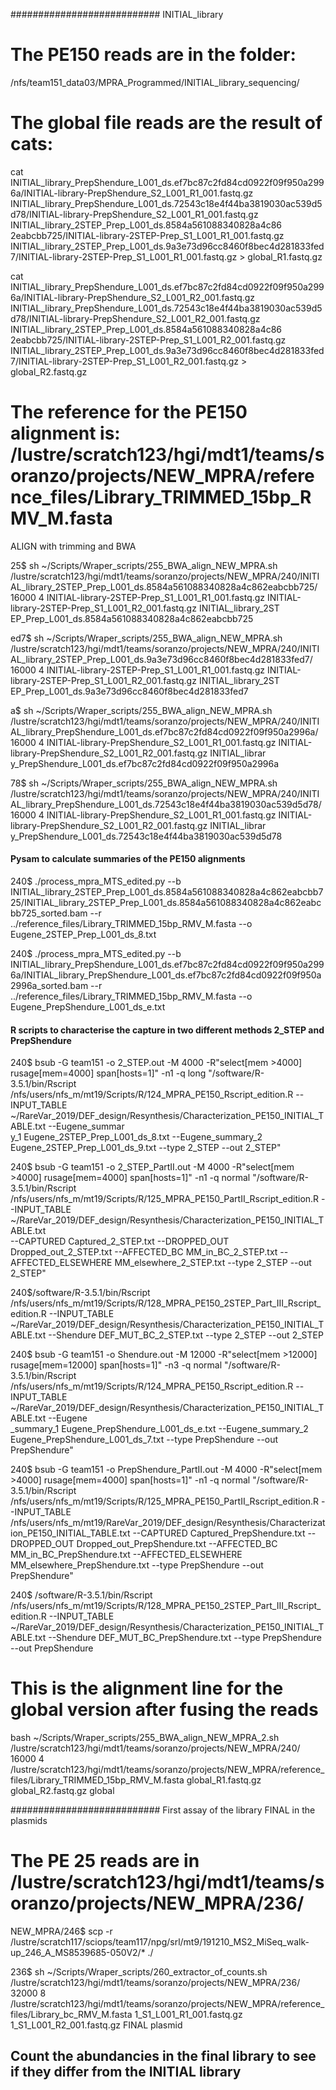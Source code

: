 
########################### INITIAL_library

# The PE150 reads are in the folder: 

/nfs/team151_data03/MPRA_Programmed/INITIAL_library_sequencing/

# The global file reads are the result of cats:

cat INITIAL_library_PrepShendure_L001_ds.ef7bc87c2fd84cd0922f09f950a2996a/INITIAL-library-PrepShendure_S2_L001_R1_001.fastq.gz INITIAL_library_PrepShendure_L001_ds.72543c18e4f44ba3819030ac539d5d78/INITIAL-library-PrepShendure_S2_L001_R1_001.fastq.gz INITIAL_library_2STEP_Prep_L001_ds.8584a561088340828a4c86\
2eabcbb725/INITIAL-library-2STEP-Prep_S1_L001_R1_001.fastq.gz INITIAL_library_2STEP_Prep_L001_ds.9a3e73d96cc8460f8bec4d281833fed7/INITIAL-library-2STEP-Prep_S1_L001_R1_001.fastq.gz > global_R1.fastq.gz


cat INITIAL_library_PrepShendure_L001_ds.ef7bc87c2fd84cd0922f09f950a2996a/INITIAL-library-PrepShendure_S2_L001_R2_001.fastq.gz INITIAL_library_PrepShendure_L001_ds.72543c18e4f44ba3819030ac539d5d78/INITIAL-library-PrepShendure_S2_L001_R2_001.fastq.gz INITIAL_library_2STEP_Prep_L001_ds.8584a561088340828a4c86\
 2eabcbb725/INITIAL-library-2STEP-Prep_S1_L001_R2_001.fastq.gz INITIAL_library_2STEP_Prep_L001_ds.9a3e73d96cc8460f8bec4d281833fed7/INITIAL-library-2STEP-Prep_S1_L001_R2_001.fastq.gz > global_R2.fastq.gz



# The reference for the PE150 alignment is: /lustre/scratch123/hgi/mdt1/teams/soranzo/projects/NEW_MPRA/reference_files/Library_TRIMMED_15bp_RMV_M.fasta


ALIGN with trimming and BWA

25$ sh ~/Scripts/Wraper_scripts/255_BWA_align_NEW_MPRA.sh /lustre/scratch123/hgi/mdt1/teams/soranzo/projects/NEW_MPRA/240/INITIAL_library_2STEP_Prep_L001_ds.8584a561088340828a4c862eabcbb725/ 16000 4 INITIAL-library-2STEP-Prep_S1_L001_R1_001.fastq.gz  INITIAL-library-2STEP-Prep_S1_L001_R2_001.fastq.gz INITIAL_library_2ST\
EP_Prep_L001_ds.8584a561088340828a4c862eabcbb725


ed7$ sh ~/Scripts/Wraper_scripts/255_BWA_align_NEW_MPRA.sh /lustre/scratch123/hgi/mdt1/teams/soranzo/projects/NEW_MPRA/240/INITIAL_library_2STEP_Prep_L001_ds.9a3e73d96cc8460f8bec4d281833fed7/ 16000 4 INITIAL-library-2STEP-Prep_S1_L001_R1_001.fastq.gz INITIAL-library-2STEP-Prep_S1_L001_R2_001.fastq.gz INITIAL_library_2ST\
EP_Prep_L001_ds.9a3e73d96cc8460f8bec4d281833fed7



a$ sh ~/Scripts/Wraper_scripts/255_BWA_align_NEW_MPRA.sh /lustre/scratch123/hgi/mdt1/teams/soranzo/projects/NEW_MPRA/240/INITIAL_library_PrepShendure_L001_ds.ef7bc87c2fd84cd0922f09f950a2996a/  16000 4 INITIAL-library-PrepShendure_S2_L001_R1_001.fastq.gz INITIAL-library-PrepShendure_S2_L001_R2_001.fastq.gz INITIAL_librar\
y_PrepShendure_L001_ds.ef7bc87c2fd84cd0922f09f950a2996a


78$ sh ~/Scripts/Wraper_scripts/255_BWA_align_NEW_MPRA.sh /lustre/scratch123/hgi/mdt1/teams/soranzo/projects/NEW_MPRA/240/INITIAL_library_PrepShendure_L001_ds.72543c18e4f44ba3819030ac539d5d78/ 16000 4 INITIAL-library-PrepShendure_S2_L001_R1_001.fastq.gz INITIAL-library-PrepShendure_S2_L001_R2_001.fastq.gz INITIAL_librar\
y_PrepShendure_L001_ds.72543c18e4f44ba3819030ac539d5d78




#### Pysam to calculate summaries of the PE150 alignments

240$ ./process_mpra_MTS_edited.py --b INITIAL_library_2STEP_Prep_L001_ds.8584a561088340828a4c862eabcbb725/INITIAL_library_2STEP_Prep_L001_ds.8584a561088340828a4c862eabcbb725_sorted.bam --r ../reference_files/Library_TRIMMED_15bp_RMV_M.fasta --o Eugene_2STEP_Prep_L001_ds_8.txt

240$ ./process_mpra_MTS_edited.py --b INITIAL_library_PrepShendure_L001_ds.ef7bc87c2fd84cd0922f09f950a2996a/INITIAL_library_PrepShendure_L001_ds.ef7bc87c2fd84cd0922f09f950a2996a_sorted.bam --r ../reference_files/Library_TRIMMED_15bp_RMV_M.fasta --o Eugene_PrepShendure_L001_ds_e.txt



#### R scripts to characterise the capture in two different methods 2_STEP and PrepShendure

240$ bsub -G team151 -o 2_STEP.out -M 4000 -R"select[mem >4000] rusage[mem=4000] span[hosts=1]" -n1 -q long "/software/R-3.5.1/bin/Rscript /nfs/users/nfs_m/mt19/Scripts/R/124_MPRA_PE150_Rscript_edition.R --INPUT_TABLE ~/RareVar_2019/DEF_design/Resynthesis/Characterization_PE150_INITIAL_TABLE.txt --Eugene_summar\
y_1 Eugene_2STEP_Prep_L001_ds_8.txt  --Eugene_summary_2 Eugene_2STEP_Prep_L001_ds_9.txt --type 2_STEP --out 2_STEP"

240$ bsub -G team151 -o 2_STEP_PartII.out -M 4000 -R"select[mem >4000] rusage[mem=4000] span[hosts=1]" -n1 -q normal "/software/R-3.5.1/bin/Rscript /nfs/users/nfs_m/mt19/Scripts/R/125_MPRA_PE150_PartII_Rscript_edition.R --INPUT_TABLE ~/RareVar_2019/DEF_design/Resynthesis/Characterization_PE150_INITIAL_TABLE.txt\
 --CAPTURED Captured_2_STEP.txt --DROPPED_OUT Dropped_out_2_STEP.txt --AFFECTED_BC MM_in_BC_2_STEP.txt --AFFECTED_ELSEWHERE MM_elsewhere_2_STEP.txt --type 2_STEP --out 2_STEP"

240$/software/R-3.5.1/bin/Rscript /nfs/users/nfs_m/mt19/Scripts/R/128_MPRA_PE150_2STEP_Part_III_Rscript_edition.R --INPUT_TABLE ~/RareVar_2019/DEF_design/Resynthesis/Characterization_PE150_INITIAL_TABLE.txt --Shendure DEF_MUT_BC_2_STEP.txt --type 2_STEP --out 2_STEP




240$ bsub -G team151 -o Shendure.out -M 12000 -R"select[mem >12000] rusage[mem=12000] span[hosts=1]" -n3 -q normal "/software/R-3.5.1/bin/Rscript /nfs/users/nfs_m/mt19/Scripts/R/124_MPRA_PE150_Rscript_edition.R --INPUT_TABLE ~/RareVar_2019/DEF_design/Resynthesis/Characterization_PE150_INITIAL_TABLE.txt --Eugene\
_summary_1 Eugene_PrepShendure_L001_ds_e.txt  --Eugene_summary_2 Eugene_PrepShendure_L001_ds_7.txt --type PrepShendure --out PrepShendure"

240$ bsub -G team151 -o PrepShendure_PartII.out -M 4000 -R"select[mem >4000] rusage[mem=4000] span[hosts=1]" -n1 -q normal "/software/R-3.5.1/bin/Rscript /nfs/users/nfs_m/mt19/Scripts/R/125_MPRA_PE150_PartII_Rscript_edition.R --INPUT_TABLE /nfs/users/nfs_m/mt19/RareVar_2019/DEF_design/Resynthesis/Characterizat\
ion_PE150_INITIAL_TABLE.txt --CAPTURED Captured_PrepShendure.txt --DROPPED_OUT Dropped_out_PrepShendure.txt --AFFECTED_BC MM_in_BC_PrepShendure.txt --AFFECTED_ELSEWHERE MM_elsewhere_PrepShendure.txt --type PrepShendure --out PrepShendure"

240$ /software/R-3.5.1/bin/Rscript /nfs/users/nfs_m/mt19/Scripts/R/128_MPRA_PE150_2STEP_Part_III_Rscript_edition.R --INPUT_TABLE ~/RareVar_2019/DEF_design/Resynthesis/Characterization_PE150_INITIAL_TABLE.txt --Shendure DEF_MUT_BC_PrepShendure.txt --type PrepShendure --out PrepShendure



# This is the alignment line for the global version after fusing the reads

bash ~/Scripts/Wraper_scripts/255_BWA_align_NEW_MPRA_2.sh /lustre/scratch123/hgi/mdt1/teams/soranzo/projects/NEW_MPRA/240/ 16000 4 /lustre/scratch123/hgi/mdt1/teams/soranzo/projects/NEW_MPRA/reference_files/Library_TRIMMED_15bp_RMV_M.fasta  global_R1.fastq.gz global_R2.fastq.gz global


########################### First assay of the library FINAL in the plasmids

# The PE 25 reads are in /lustre/scratch123/hgi/mdt1/teams/soranzo/projects/NEW_MPRA/236/

NEW_MPRA/246$ scp -r /lustre/scratch117/sciops/team117/npg/srl/mt9/191210_MS2_MiSeq_walk-up_246_A_MS8539685-050V2/* ./

236$ sh ~/Scripts/Wraper_scripts/260_extractor_of_counts.sh /lustre/scratch123/hgi/mdt1/teams/soranzo/projects/NEW_MPRA/236/ 32000 8 /lustre/scratch123/hgi/mdt1/teams/soranzo/projects/NEW_MPRA/reference_files/Library_bc_RMV_M.fasta 1_S1_L001_R1_001.fastq.gz 1_S1_L001_R2_001.fastq.gz FINAL plasmid

## Count the abundancies in the final library to see if they differ from the INITIAL library
